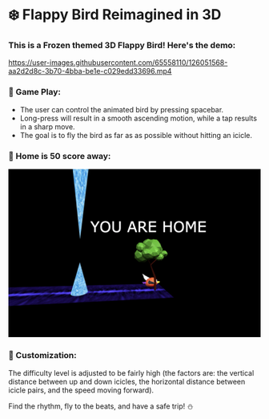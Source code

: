
# :snowflake: Flappy Bird Reimagined in 3D

### This is a Frozen themed 3D Flappy Bird! Here's the demo:

https://user-images.githubusercontent.com/65558110/126051568-aa2d2d8c-3b70-4bba-be1e-c029edd33696.mp4

### :small_blue_diamond: Game Play:
- The user can control the animated bird by pressing spacebar. 
- Long-press will result in a smooth ascending motion, while a tap results in a sharp move. 
- The goal is to fly the bird as far as as possible without hitting an icicle. 

### :small_blue_diamond: Home is 50 score away: 
![final scene](https://github.com/HelenaSG/3D-Flappy-Bird/blob/main/screenshots/Screen%20Shot%20Final%20scene.png)

### :small_blue_diamond: Customization:
The difficulty level is adjusted to be fairly high (the factors are: the vertical distance between up and down icicles, the horizontal distance between icicle pairs, and the speed moving forward). 

Find the rhythm, fly to the beats, and have a safe trip! :snowman:
